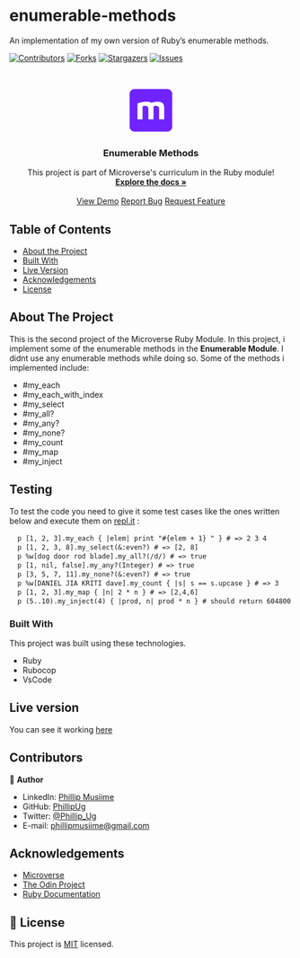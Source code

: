 # enumerable-methods
An implementation of my own version of Ruby’s enumerable methods.

<!--
*** Thanks for checking out this README Template. If you have a suggestion that would
*** make this better, please fork the repo and create a pull request or simply open
*** an issue with the tag "enhancement".
*** Thanks again! Now go create something AMAZING! :D
-->

<!-- PROJECT SHIELDS -->
<!--
*** I'm using markdown "reference style" links for readability.
*** Reference links are enclosed in brackets [ ] instead of parentheses ( ).
*** See the bottom of this document for the declaration of the reference variables
*** for contributors-url, forks-url, etc. This is an optional, concise syntax you may use.
*** https://www.markdownguide.org/basic-syntax/#reference-style-links
-->
[![Contributors][contributors-shield]][contributors-url]
[![Forks][forks-shield]][forks-url]
[![Stargazers][stars-shield]][stars-url]
[![Issues][issues-shield]][issues-url]

<!-- PROJECT LOGO -->
<br />
<p align="center">
  <a href="https://github.com/PhillipUg/enumerable-methods">
    <img src="images/microverse.png" alt="Logo" width="80" height="80">
  </a>

  <h3 align="center">Enumerable Methods</h3>

  <p align="center">
    This project is part of Microverse's curriculum in the Ruby module!
    <br />
    <a href="https://github.com/PhillipUg/enumerable-methods"><strong>Explore the docs »</strong></a>
    <br />
    <br />
    <a href="https://repl.it/@PhillipUg/enumerable-methods">View Demo</a>
    <a href="https://github.com/PhillipUg/enumerable-methods/issues">Report Bug</a>
    <a href="https://github.com/PhillipUg/enumerable-methods/issues">Request Feature</a>
  </p>
</p>

<!-- TABLE OF CONTENTS -->
## Table of Contents

* [About the Project](#about-the-project)
* [Built With](#built-with)
* [Live Version](#live-version)
* [Acknowledgements](#acknowledgements)
* [License](#license)

<!-- ABOUT THE PROJECT -->
## About The Project

<!--[![Product Name Screen Shot][product-screenshot]](https://repl.it/@PhillipUg/enumerable-methods)-->

This is the second project of the Microverse Ruby Module. In this project, i implement some of the enumerable methods in the **Enumerable Module**. I didnt use any enumerable methods while doing so. Some of the methods i implemented include:
- #my_each
- #my_each_with_index
- #my_select 
- #my_all? 
- #my_any?
- #my_none?
- #my_count
- #my_map
- #my_inject


<!-- ABOUT THE PROJECT -->
## Testing

To test the code you need to give it some test cases like the ones written below and execute them on [repl.it](https://repl.it) : 

```
  p [1, 2, 3].my_each { |elem| print "#{elem + 1} " } # => 2 3 4
  p [1, 2, 3, 8].my_select(&:even?) # => [2, 8]
  p %w[dog door rod blade].my_all?(/d/) # => true
  p [1, nil, false].my_any?(Integer) # => true
  p [3, 5, 7, 11].my_none?(&:even?) # => true
  p %w[DANIEL JIA KRITI dave].my_count { |s| s == s.upcase } # => 3
  p [1, 2, 3].my_map { |n| 2 * n } # => [2,4,6]
  p (5..10).my_inject(4) { |prod, n| prod * n } # should return 604800

```

### Built With
This project was built using these technologies.
* Ruby
* Rubocop
* VsCode

<!-- LIVE VERSION -->
## Live version

You can see it working [here](https://repl.it/@PhillipUg/enumerable-methods)

<!-- CONTACT -->
## Contributors


:bust_in_silhouette: **Author**

- LinkedIn: [Phillip Musiime](https://www.linkedin.com/in/phillip-musiime-74657019a/)
- GitHub: [PhillipUg](https://github.com/PhillipUg)
- Twitter: [@Phillip_Ug](https://twitter.com/Phillip_Ug)
- E-mail: phillipmusiime@gmail.com


<!-- ACKNOWLEDGEMENTS -->
## Acknowledgements
* [Microverse](https://www.microverse.org/)
* [The Odin Project](https://www.theodinproject.com/)
* [Ruby Documentation](https://www.ruby-lang.org/en/documentation/)

<!-- MARKDOWN LINKS & IMAGES -->
<!-- https://www.markdownguide.org/basic-syntax/#reference-style-links -->
[contributors-shield]: https://img.shields.io/github/contributors/PhillipUg/enumerable-methods.svg?style=flat-square
[contributors-url]: https://github.com/PhillipUg/enumerable-methods/graphs/contributors
[forks-shield]: https://img.shields.io/github/forks/PhillipUg/enumerable-methods.svg?style=flat-square
[forks-url]: https://github.com/PhillipUg/enumerable-methods/network/members
[stars-shield]: https://img.shields.io/github/stars/PhillipUg/enumerable-methods.svg?style=flat-square
[stars-url]: https://github.com/PhillipUg/enumerable-methods/stargazers
[issues-shield]: https://img.shields.io/github/issues/PhillipUg/enumerable-methods.svg?style=flat-square
[issues-url]: https://github.com/PhillipUg/enumerable-methods/issues
[product-screenshot]: images/enumerable-methods.jpg

## 📝 License

This project is [MIT](https://opensource.org/licenses/MIT) licensed.
